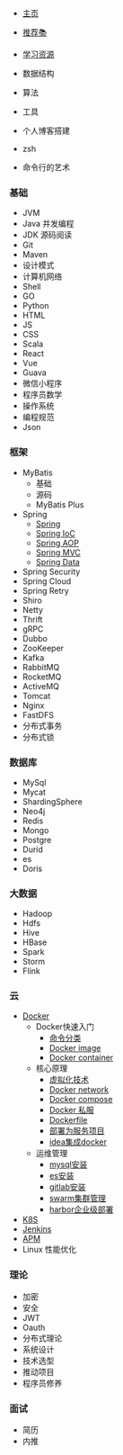 * <a href='#/' name='/home' >主页</a>



* [推荐📚](pages/book)
* [学习资源](/pages/wait)
* 数据结构
* 算法
* 工具
* 个人博客搭建
* zsh
* 命令行的艺术


### 基础
* JVM
* Java 并发编程
* JDK 源码阅读
* Git
* Maven
* 设计模式
* 计算机网络
* Shell
* GO
* Python
* HTML
* JS
* CSS
* Scala
* React
* Vue
* Guava
* 微信小程序
* 程序员数学
* 操作系统
* 编程规范
* Json


### 框架
* MyBatis
  * 基础
  * 源码
  * MyBatis Plus
* Spring
  * [Spring](/pages/spring/)
  * [Spring IoC](/pages/wait)
  * [Spring AOP](/pages/wait)
  * [Spring MVC](/pages/wait)
  * [Spring Data](/pages/wait)
* Spring Security
* Spring Cloud
* Spring Retry
* Shiro
* Netty
* Thrift
* gRPC
* Dubbo
* ZooKeeper
* Kafka
* RabbitMQ
* RocketMQ
* ActiveMQ
* Tomcat
* Nginx
* FastDFS
* 分布式事务
* 分布式锁


### 数据库
* MySql
* Mycat
* ShardingSphere
* Neo4j
* Redis
* Mongo
* Postgre
* Durid
* es
* Doris


### 大数据
* Hadoop
* Hdfs
* Hive
* HBase
* Spark
* Storm
* Flink



### 云
* [Docker](pages/docker/)
  * Docker快速入门
    * [命令分类](pages/docker/command)
    * [Docker image](/pages/docker/image)
    * [Docker container](/pages/docker/container)
  * 核心原理
    * [虚拟化技术](/pages/docker/command)
    * [Docker network](/pages/docker/command)
    * [Docker compose](/pages/docker/command)
    * [Docker 私服](/pages/docker/command)
    * [Dockerfile](/pages/docker/command)
    * [部署为服务项目](/pages/docker/command)
    * [idea集成docker](/pages/docker/command)
  * 运维管理
    * [mysql安装](/pages/docker/command)
    * [es安装](/pages/docker/command)
    * [gitlab安装](/pages/docker/command)
    * [swarm集群管理](/pages/docker/command)
    * [harbor企业级部署](/pages/docker/command)
* [K8S](pages/docker/)
* [Jenkins](pages/docker/)
* [APM](pages/docker/)
* Linux 性能优化

### 理论

* 加密
* 安全
* JWT
* Oauth
* 分布式理论
* 系统设计
* 技术选型
* 推动项目
* 程序员修养

### 面试
* 简历
* 内推

[comment]: <> (* 字节)

[comment]: <> (* 阿里)

[comment]: <> (* 腾讯)

[comment]: <> (* 美团)

[comment]: <> (* 京东)

[comment]: <> (* 华为)

[comment]: <> (* 百度)

[comment]: <> (* 小米)

[comment]: <> (* 拼多多)

[comment]: <> (* 快手)

[comment]: <> (* 脉脉)

[comment]: <> (* 知乎)

[comment]: <> (* 陌陌)

[comment]: <> (* 网易)




[comment]: <> (* [ERSS解集]&#40;/Solve/&#41;)

[comment]: <> (* [ERSS耳斯百科]&#40;/ERSS-Wiki/&#41;)

[comment]: <> (* 教程归档)

[comment]: <> (    * 2020)

[comment]: <> (        * [Xhemj的网站简介]&#40;/p/about-xhemj-website&#41;)

[comment]: <> (        * [使用Docsify做文档网站的详细配置教程]&#40;p/How-to-Use-Docsify&#41;)

[comment]: <> (        * [如何免费申请js.org二级域名]&#40;p/How-to-Use-Js-org-Domain&#41;)

[comment]: <> (        * [如何用Git.io来生成自定义后缀名的短网址]&#40;/p/Git-io-short-url&#41;)

[comment]: <> (* 随笔归档)

[comment]: <> (    * 2020年)

[comment]: <> (        * [Xhemj发布的所有视频]&#40;/p/video&#41;)

[comment]: <> (        * [一起Karken这个世界-台词]&#40;/p/KrakenSHark&#41;)

[comment]: <> (* [查看当前浏览器信息]&#40;/p/browser-info&#41;)

[comment]: <> (* [关于xhemj]&#40;/p/about-me&#41;)

[comment]: <> (* [站点地图]&#40;p/sitemap&#41;)

[comment]: <> (* [赞助]&#40;/p/pay&#41;)

